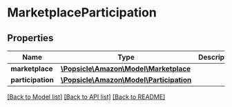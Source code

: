 # MarketplaceParticipation

## Properties
Name | Type | Description | Notes
------------ | ------------- | ------------- | -------------
**marketplace** | [**\Popsicle\Amazon\Model\Marketplace**](Marketplace.md) |  | 
**participation** | [**\Popsicle\Amazon\Model\Participation**](Participation.md) |  | 

[[Back to Model list]](../../README.md#documentation-for-models) [[Back to API list]](../../README.md#documentation-for-api-endpoints) [[Back to README]](../../README.md)

